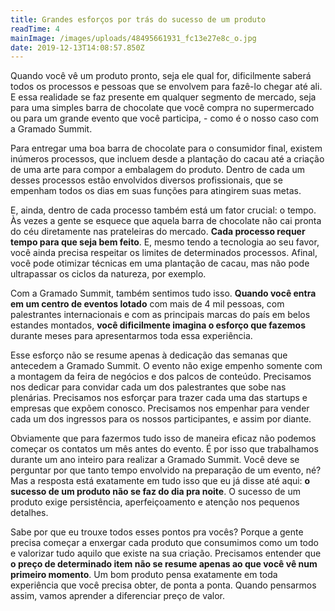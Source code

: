 ```yaml
---
title: Grandes esforços por trás do sucesso de um produto
readTime: 4
mainImage: /images/uploads/48495661931_fc13e27e8c_o.jpg
date: 2019-12-13T14:08:57.850Z
---
```

Quando você vê um produto pronto, seja ele qual for, dificilmente saberá todos os processos e pessoas que se envolvem para fazê-lo chegar até ali. E essa realidade se faz presente em qualquer segmento de mercado, seja para uma simples barra de chocolate que você compra no supermercado ou para um grande evento que você participa, - como é o nosso caso com a Gramado Summit.

Para entregar uma boa barra de chocolate para o consumidor final, existem inúmeros processos, que incluem desde a plantação do cacau até a criação de uma arte para compor a embalagem do produto. Dentro de cada um desses processos estão envolvidos diversos profissionais, que se empenham todos os dias em suas funções para atingirem suas metas. 

E, ainda, dentro de cada processo também está um fator crucial: o tempo. Às vezes a gente se esquece que aquela barra de chocolate não cai pronta do céu diretamente nas prateleiras do mercado. **Cada processo requer tempo para que seja bem feito**. E, mesmo tendo a tecnologia ao seu favor, você ainda precisa respeitar os limites de determinados processos. Afinal, você pode otimizar técnicas em uma plantação de cacau, mas não pode ultrapassar os ciclos da natureza, por exemplo. 

Com a Gramado Summit, também sentimos tudo isso. **Quando você entra em um centro de eventos lotado** com mais de 4 mil pessoas, com palestrantes internacionais e com as principais marcas do país em belos estandes montados, **você dificilmente imagina o esforço que fazemos** durante meses para apresentarmos toda essa experiência.

Esse esforço não se resume apenas à dedicação das semanas que antecedem a Gramado Summit. O evento não exige empenho somente com a montagem da feira de negócios e dos palcos de conteúdo. Precisamos nos dedicar para convidar cada um dos palestrantes que sobe nas plenárias. Precisamos nos esforçar para trazer cada uma das startups e empresas que expõem conosco. Precisamos nos empenhar para vender cada um dos ingressos para os nossos participantes, e assim por diante. 

Obviamente que para fazermos tudo isso de maneira eficaz não podemos começar os contatos um mês antes do evento. É por isso que trabalhamos durante um ano inteiro para realizar a Gramado Summit. Você deve se perguntar por que tanto tempo envolvido na preparação de um evento, né? Mas a resposta está exatamente em tudo isso que eu já disse até aqui: **o sucesso de um produto não se faz do dia pra noite**. O sucesso de um produto exige persistência, aperfeiçoamento e atenção nos pequenos detalhes. 

Sabe por que eu trouxe todos esses pontos pra vocês? Porque a gente precisa começar a enxergar cada produto que consumimos como um todo e valorizar tudo aquilo que existe na sua criação. Precisamos entender que **o preço de determinado item não se resume apenas ao que você vê num primeiro momento**. Um bom produto pensa exatamente em toda experiência que você precisa obter, de ponta a ponta. Quando pensarmos assim, vamos aprender a diferenciar preço de valor.
